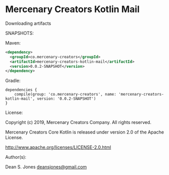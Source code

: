Mercenary Creators Kotlin Mail
======

Downloading artifacts

SNAPSHOTS:

Maven:
```xml
<dependency>
  <groupId>co.mercenary-creators</groupId>
  <artifactId>mercenary-creators-kotlin-mail</artifactId>
  <version>0.0.2-SNAPSHOT</version>
</dependency>
```
Gradle:
```
dependencies {
    compile(group: 'co.mercenary-creators', name: 'mercenary-creators-kotlin-mail', version: '0.0.2-SNAPSHOT')
}
```

License:

Copyright (c) 2019, Mercenary Creators Company. All rights reserved.

Mercenary Creators Core Kotlin is released under version 2.0 of the Apache License.

http://www.apache.org/licenses/LICENSE-2.0.html

Author(s):

Dean S. Jones
deansjones@gmail.com
